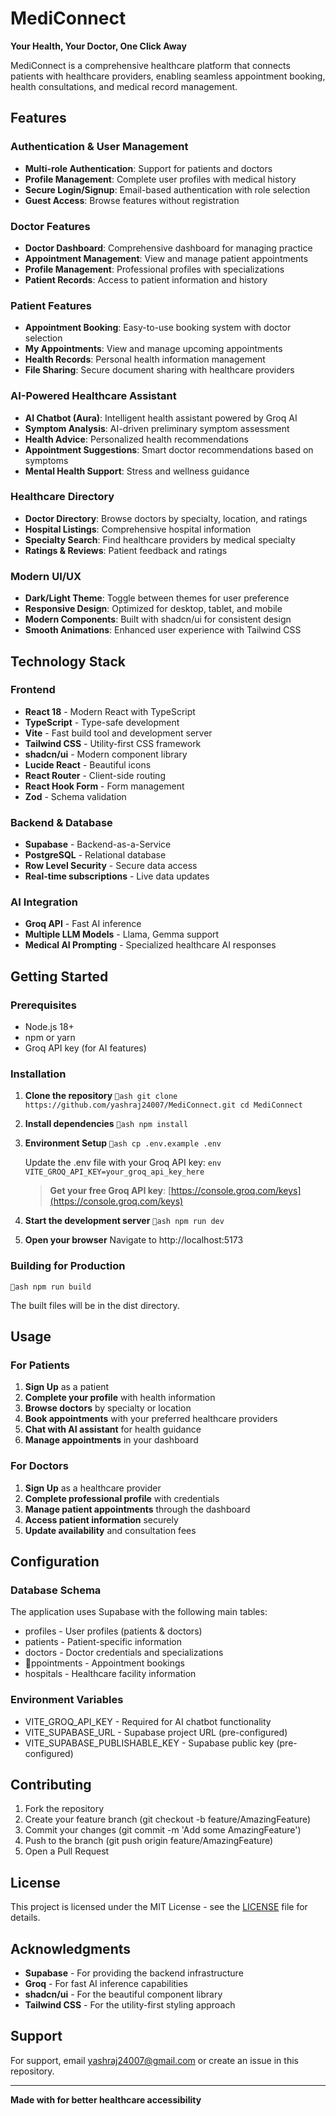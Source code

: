 ﻿#  MediConnect

**Your Health, Your Doctor, One Click Away**

MediConnect is a comprehensive healthcare platform that connects patients with healthcare providers, enabling seamless appointment booking, health consultations, and medical record management.

##  Features

###  Authentication & User Management
- **Multi-role Authentication**: Support for patients and doctors
- **Profile Management**: Complete user profiles with medical history
- **Secure Login/Signup**: Email-based authentication with role selection
- **Guest Access**: Browse features without registration

###  Doctor Features
- **Doctor Dashboard**: Comprehensive dashboard for managing practice
- **Appointment Management**: View and manage patient appointments
- **Profile Management**: Professional profiles with specializations
- **Patient Records**: Access to patient information and history

###  Patient Features
- **Appointment Booking**: Easy-to-use booking system with doctor selection
- **My Appointments**: View and manage upcoming appointments
- **Health Records**: Personal health information management
- **File Sharing**: Secure document sharing with healthcare providers

###  AI-Powered Healthcare Assistant
- **AI Chatbot (Aura)**: Intelligent health assistant powered by Groq AI
- **Symptom Analysis**: AI-driven preliminary symptom assessment
- **Health Advice**: Personalized health recommendations
- **Appointment Suggestions**: Smart doctor recommendations based on symptoms
- **Mental Health Support**: Stress and wellness guidance

###  Healthcare Directory
- **Doctor Directory**: Browse doctors by specialty, location, and ratings
- **Hospital Listings**: Comprehensive hospital information
- **Specialty Search**: Find healthcare providers by medical specialty
- **Ratings & Reviews**: Patient feedback and ratings

###  Modern UI/UX
- **Dark/Light Theme**: Toggle between themes for user preference
- **Responsive Design**: Optimized for desktop, tablet, and mobile
- **Modern Components**: Built with shadcn/ui for consistent design
- **Smooth Animations**: Enhanced user experience with Tailwind CSS

##  Technology Stack

### Frontend
- **React 18** - Modern React with TypeScript
- **TypeScript** - Type-safe development
- **Vite** - Fast build tool and development server
- **Tailwind CSS** - Utility-first CSS framework
- **shadcn/ui** - Modern component library
- **Lucide React** - Beautiful icons
- **React Router** - Client-side routing
- **React Hook Form** - Form management
- **Zod** - Schema validation

### Backend & Database
- **Supabase** - Backend-as-a-Service
- **PostgreSQL** - Relational database
- **Row Level Security** - Secure data access
- **Real-time subscriptions** - Live data updates

### AI Integration
- **Groq API** - Fast AI inference
- **Multiple LLM Models** - Llama, Gemma support
- **Medical AI Prompting** - Specialized healthcare AI responses

##  Getting Started

### Prerequisites
- Node.js 18+ 
- npm or yarn
- Groq API key (for AI features)

### Installation

1. **Clone the repository**
   `ash
   git clone https://github.com/yashraj24007/MediConnect.git
   cd MediConnect
   `

2. **Install dependencies**
   `ash
   npm install
   `

3. **Environment Setup**
   `ash
   cp .env.example .env
   `
   
   Update the .env file with your Groq API key:
   `env
   VITE_GROQ_API_KEY=your_groq_api_key_here
   `
   
   > **Get your free Groq API key**: [https://console.groq.com/keys](https://console.groq.com/keys)

4. **Start the development server**
   `ash
   npm run dev
   `

5. **Open your browser**
   Navigate to http://localhost:5173

### Building for Production

`ash
npm run build
`

The built files will be in the dist directory.

##  Usage

### For Patients
1. **Sign Up** as a patient
2. **Complete your profile** with health information
3. **Browse doctors** by specialty or location
4. **Book appointments** with your preferred healthcare providers
5. **Chat with AI assistant** for health guidance
6. **Manage appointments** in your dashboard

### For Doctors
1. **Sign Up** as a healthcare provider
2. **Complete professional profile** with credentials
3. **Manage patient appointments** through the dashboard
4. **Access patient information** securely
5. **Update availability** and consultation fees

##  Configuration

### Database Schema
The application uses Supabase with the following main tables:
- profiles - User profiles (patients & doctors)
- patients - Patient-specific information
- doctors - Doctor credentials and specializations
- ppointments - Appointment bookings
- hospitals - Healthcare facility information

### Environment Variables
- VITE_GROQ_API_KEY - Required for AI chatbot functionality
- VITE_SUPABASE_URL - Supabase project URL (pre-configured)
- VITE_SUPABASE_PUBLISHABLE_KEY - Supabase public key (pre-configured)

##  Contributing

1. Fork the repository
2. Create your feature branch (git checkout -b feature/AmazingFeature)
3. Commit your changes (git commit -m 'Add some AmazingFeature')
4. Push to the branch (git push origin feature/AmazingFeature)
5. Open a Pull Request

##  License

This project is licensed under the MIT License - see the [LICENSE](LICENSE) file for details.

##  Acknowledgments

- **Supabase** - For providing the backend infrastructure
- **Groq** - For fast AI inference capabilities
- **shadcn/ui** - For the beautiful component library
- **Tailwind CSS** - For the utility-first styling approach

##  Support

For support, email yashraj24007@gmail.com or create an issue in this repository.

---

**Made with  for better healthcare accessibility**
